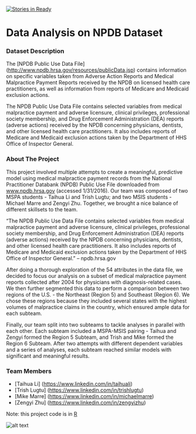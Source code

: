 [![Stories in Ready](https://badge.waffle.io/TaihuaLi/NPDB_Data.png?label=ready&title=Ready)](https://waffle.io/TaihuaLi/NPDB_Data)
# Data Analysis on NPDB Dataset

### Dataset Description
The [NPDB Public Use Data File] (http://www.npdb.hrsa.gov/resources/publicData.jsp) contains information on specific variables taken from Adverse Action Reports and Medical Malpractice Payment Reports received by the NPDB on licensed health care practitioners, as well as information from reports of Medicare and Medicaid exclusion actions.

The NPDB Public Use Data File contains selected variables from medical malpractice payment and adverse licensure, clinical privileges, professional society membership, and Drug Enforcement Administration (DEA) reports (adverse actions) received by the NPDB concerning physicians, dentists, and other licensed health care practitioners. It also includes reports of Medicare and Medicaid exclusion actions taken by the Department of HHS Office of Inspector General.

### About The Project
This project involved multiple attempts to create a meaningful, predictive model using medical malpractice payment records from the National Practitioner Databank (NPDB) Public Use File downloaded from www.npdb.hrsa.gov (accessed 1/31/2016). Our team was composed of two MSPA students - Taihua Li and Trish Lugtu; and two MSIS students - Michael Marre and Zengyi Zhu. Together, we brought a nice balance of different skillsets to the team.


“The NPDB Public Use Data File contains selected variables from medical malpractice payment and adverse licensure, clinical privileges, professional society membership, and Drug Enforcement Administration (DEA) reports (adverse actions) received by the NPDB concerning physicians, dentists, and other licensed health care practitioners. It also includes reports of Medicare and Medicaid exclusion actions taken by the Department of HHS Office of Inspector General.” – npdb.hrsa.gov
 
After doing a thorough exploration of the 54 attributes in the data file, we decided to focus our analysis on a subset of medical malpractice payment reports collected after 2004 for physicians with diagnosis-related cases. We then further segmented this data to perform a comparison between two regions of the U.S. - the Northeast (Region 5) and Southeast (Region 6). We chose these regions because they included several states with the highest volumes of malpractice claims in the country, which ensured ample data for each subteam.

Finally, our team split into two subteams to tackle analyses in parallel with each other. Each subteam included a MSPA-MSIS pairing - Taihua and Zengyi formed the Region 5 Subteam, and Trish and Mike formed the Region 6 Subteam. After two attempts with different dependent variables and a series of analyses, each subteam reached similar models with significant and meaningful results.

### Team Members
- [Taihua Li] (https://www.linkedin.com/in/taihuali)
- [Trish Lugtu] (https://www.linkedin.com/in/trishlugtu)
- [Mike Marre] (https://www.linkedin.com/in/michaelmarre)
- [Zengyi Zhu] (https://www.linkedin.com/in/zengyizhu)

Note: this project code is in [R](https://www.r-project.org)

![alt text](http://www.cdm.depaul.edu/ipd/PublishingImages/hero-data-science-for-business-@2x.jpg)
